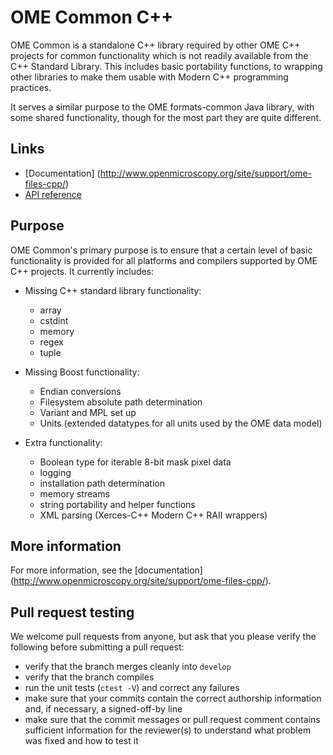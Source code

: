 # OME Common C++

OME Common is a standalone C++ library required by other OME C++
projects for common functionality which is not readily available from
the C++ Standard Library.  This includes basic portability functions,
to wrapping other libraries to make them usable with Modern C++
programming practices.

It serves a similar purpose to the OME formats-common Java library,
with some shared functionality, though for the most part they are
quite different.

Links
-----

- [Documentation] (http://www.openmicroscopy.org/site/support/ome-files-cpp/)
- [API reference](http://www.openmicroscopy.org/site/support/ome-files-cpp/ome-common/api/html/namespaces.html)

Purpose
-------

OME Common's primary purpose is to ensure that a certain level of
basic functionality is provided for all platforms and compilers
supported by OME C++ projects.  It currently includes:

- Missing C++ standard library functionality:

  * array
  * cstdint
  * memory
  * regex
  * tuple

- Missing Boost functionality:

  * Endian conversions
  * Filesystem absolute path determination
  * Variant and MPL set up
  * Units (extended datatypes for all units used by the OME data
    model)

- Extra functionality:

  * Boolean type for iterable 8-bit mask pixel data
  * logging
  * installation path determination
  * memory streams
  * string portability and helper functions
  * XML parsing (Xerces-C++ Modern C++ RAII wrappers)


More information
----------------


For more information, see the [documentation]
(http://www.openmicroscopy.org/site/support/ome-files-cpp/).


Pull request testing
--------------------

We welcome pull requests from anyone, but ask that you please verify the
following before submitting a pull request:

 * verify that the branch merges cleanly into ```develop```
 * verify that the branch compiles
 * run the unit tests (```ctest -V```) and correct any failures
 * make sure that your commits contain the correct authorship information and,
   if necessary, a signed-off-by line
 * make sure that the commit messages or pull request comment contains
   sufficient information for the reviewer(s) to understand what problem was
   fixed and how to test it
